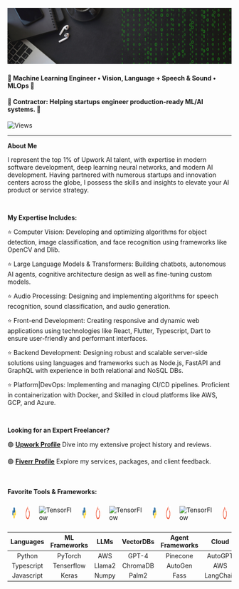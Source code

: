 ![Banner Image](./banner.png "Banner Image")

#### **🤖 Machine Learning Engineer • Vision, Language + Speech & Sound • MLOps 🤖**
#### **📝 Contractor: Helping startups engineer production-ready ML/AI systems. 📝**
![Views](https://komarev.com/ghpvc/?username=IusztinPaul)

---

**About Me**

I represent the top 1% of Upwork AI talent, with expertise in modern software development, deep learning neural networks, and modern AI development. 
Having partnered with numerous startups and innovation centers across the globe, I possess the skills and insights to elevate your AI product or service strategy.

<br />

**My Expertise Includes:**


⭐ Computer Vision: Developing and optimizing algorithms for object detection, image classification, and face recognition using frameworks like OpenCV and Dlib.
  
⭐ Large Language Models & Transformers: Building chatbots, autonomous AI agents, cognitive architecture design as well as fine-tuning custom models.
  
⭐ Audio Processing: Designing and implementing algorithms for speech recognition, sound classification, and audio generation.
  
⭐ Front-end Development: Creating responsive and dynamic web applications using technologies like React, Flutter, Typescript, Dart to ensure user-friendly and performant interfaces.
  
⭐ Backend Development: Designing robust and scalable server-side solutions using languages and frameworks such as Node.js, FastAPI and GraphQL with experience in both relational and NoSQL DBs.
  
⭐ Platform|DevOps: Implementing and managing CI/CD pipelines. Proficient in containerization with Docker, and Skilled in cloud platforms like AWS, GCP, and Azure.

<br />


**Looking for an Expert Freelancer?**


🟢 [**Upwork Profile**](https://www.upwork.com/fl/yourusername) Dive into my extensive project history and reviews.

🟢 [**Fiverr Profile**](https://www.fiverr.com/yourusername) Explore my services, packages, and client feedback.

<br />

**Favorite Tools & Frameworks:**
<div style="display: flex; align-items: center;">
<div style="margin: 10px;">
    <img src="https://github.com/devicons/devicon/blob/master/icons/python/python-original.svg" alt="Python" height="30px" />
</div>
<div style="margin: 10px;">
    <img src="https://github.com/devicons/devicon/blob/master/icons/pytorch/pytorch-original.svg" alt="Pytorch" height="30px" />
</div>
<div style="margin: 10px;">
    <img src="https://cdn.jsdelivr.net/gh/devicons/devicon/icons/tensorflow/tensorflow-original.svg" alt="TensorFlow" height="30px" />
</div>
<div style="margin: 10px;">
    <img src="https://github.com/devicons/devicon/blob/master/icons/python/python-original.svg" alt="Python" height="30px" />
</div>
<div style="margin: 10px;">
    <img src="https://github.com/devicons/devicon/blob/master/icons/pytorch/pytorch-original.svg" alt="Pytorch" height="30px" />
</div>
<div style="margin: 10px;">
    <img src="https://cdn.jsdelivr.net/gh/devicons/devicon/icons/tensorflow/tensorflow-original.svg" alt="TensorFlow" height="30px" />
</div>
<div style="margin: 10px;">
    <img src="https://github.com/devicons/devicon/blob/master/icons/python/python-original.svg" alt="Python" height="30px" />
</div>
<div style="margin: 10px;">
    <img src="https://github.com/devicons/devicon/blob/master/icons/pytorch/pytorch-original.svg" alt="Pytorch" height="30px" />
</div>
<div style="margin: 10px;">
    <img src="https://cdn.jsdelivr.net/gh/devicons/devicon/icons/tensorflow/tensorflow-original.svg" alt="TensorFlow" height="30px" />
</div>
<div style="margin: 10px;">
    <img src="https://github.com/devicons/devicon/blob/master/icons/pytorch/pytorch-original.svg" alt="Pytorch" height="30px" />
</div>
</div>


| Languages | ML Frameworks | LLMs | VectorDBs | Agent Frameworks | Cloud | Cloud | NLTK | FastText |
|:-:|:-:|:-:|:-:|:-:|:-:|:-:|:-:|:-:|
| Python | PyTorch | AWS | GPT-4 | Pinecone | AutoGPT | GCP | Airflow | Prometheus |
| Typescript | Tenserflow | Llama2 | ChromaDB | AutoGen | AWS | Linux | Git | Docker |
| Javascript | Keras | Numpy | Palm2 | Fass | LangChain | Azure | GraphQL | VueJS |

</div>




